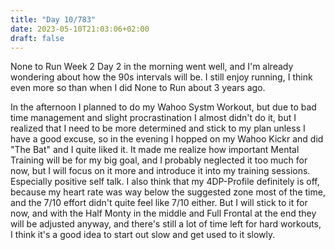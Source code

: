```yaml
---
title: "Day 10/783"
date: 2023-05-10T21:03:06+02:00
draft: false
---
```


None to Run Week 2 Day 2 in the morning went well, and I'm already wondering about how the 90s intervals will be. I still enjoy running, I think even more so than when I did None to Run about 3 years ago.

In the afternoon I planned to do my Wahoo Systm Workout, but due to bad time management and slight procrastination I almost didn't do it, but I realized that I need to be more determined and stick to my plan unless I have a good excuse, so in the evening I hopped on my Wahoo Kickr and did "The Bat" and I quite liked it.
It made me realize how important Mental Training will be for my big goal, and I probably neglected it too much for now, but I will focus on it more and introduce it into my training sessions. Especially positive self talk.
I also think that my 4DP-Profile definitely is off, because my heart rate was way below the suggested zone most of the time, and the 7/10 effort didn't quite feel like 7/10 either. But I will stick to it for now, and with the Half Monty in the middle and Full Frontal at the end they will be adjusted anyway, and there's still a lot of time left for hard workouts, I think it's a good idea to start out slow and get used to it slowly.